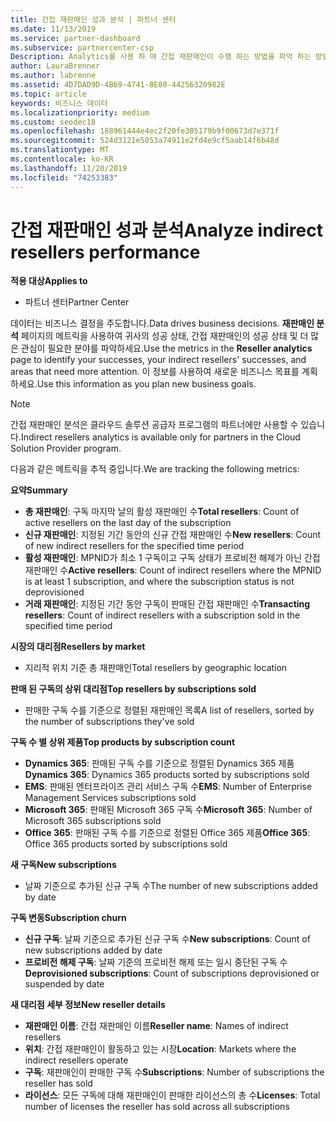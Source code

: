 ```yaml
---
title: 간접 재판매인 성과 분석 | 파트너 센터
ms.date: 11/13/2019
ms.service: partner-dashboard
ms.subservice: partnercenter-csp
Description: Analytics를 사용 하 여 간접 재판매인이 수행 하는 방법을 파악 하는 방법을 알아보고 성공 및 영역에서 더 많은 주의가 필요할 수 있습니다.
author: LauraBrenner
ms.author: labrenne
ms.assetid: 4D7DAD9D-4B69-4741-8E80-44256320982E
ms.topic: article
keywords: 비즈니스 데이터
ms.localizationpriority: medium
ms.custom: seodec18
ms.openlocfilehash: 188961444e4ec2f20fe305179b9f00673d7e371f
ms.sourcegitcommit: 524d3121e5053a74911e2fd4e9cf5aab14f6b48d
ms.translationtype: MT
ms.contentlocale: ko-KR
ms.lasthandoff: 11/20/2019
ms.locfileid: "74253383"
---
```

# <a name="analyze-indirect-resellers-performance"></a><span data-ttu-id="224bc-104">간접 재판매인 성과 분석</span><span class="sxs-lookup"><span data-stu-id="224bc-104">Analyze indirect resellers performance</span></span> 

<span data-ttu-id="224bc-105">**적용 대상**</span><span class="sxs-lookup"><span data-stu-id="224bc-105">**Applies to**</span></span>

- <span data-ttu-id="224bc-106">파트너 센터</span><span class="sxs-lookup"><span data-stu-id="224bc-106">Partner Center</span></span>

<span data-ttu-id="224bc-107">데이터는 비즈니스 결정을 주도합니다.</span><span class="sxs-lookup"><span data-stu-id="224bc-107">Data drives business decisions.</span></span> <span data-ttu-id="224bc-108">**재판매인 분석** 페이지의 메트릭을 사용하여 귀사의 성공 상태, 간접 재판매인의 성공 상태 및 더 많은 관심이 필요한 분야를 파악하세요.</span><span class="sxs-lookup"><span data-stu-id="224bc-108">Use the metrics in the **Reseller analytics** page to identify your successes, your indirect resellers' successes, and areas that need more attention.</span></span> <span data-ttu-id="224bc-109">이 정보를 사용하여 새로운 비즈니스 목표를 계획하세요.</span><span class="sxs-lookup"><span data-stu-id="224bc-109">Use this information as you plan new business goals.</span></span>

> [!NOTE]
> <span data-ttu-id="224bc-110">간접 재판매인 분석은 클라우드 솔루션 공급자 프로그램의 파트너에만 사용할 수 있습니다.</span><span class="sxs-lookup"><span data-stu-id="224bc-110">Indirect resellers analytics is available only for partners in the Cloud Solution Provider program.</span></span>

<span data-ttu-id="224bc-111">다음과 같은 메트릭을 추적 중입니다.</span><span class="sxs-lookup"><span data-stu-id="224bc-111">We are tracking the following metrics:</span></span>

<span data-ttu-id="224bc-112">**요약**</span><span class="sxs-lookup"><span data-stu-id="224bc-112">**Summary**</span></span>  
 - <span data-ttu-id="224bc-113">**총 재판매인**: 구독 마지막 날의 활성 재판매인 수</span><span class="sxs-lookup"><span data-stu-id="224bc-113">**Total resellers**: Count of active resellers on the last day of the subscription</span></span>  
 - <span data-ttu-id="224bc-114">**신규 재판매인**: 지정된 기간 동안의 신규 간접 재판매인 수</span><span class="sxs-lookup"><span data-stu-id="224bc-114">**New resellers**: Count of new indirect resellers for the specified time period</span></span>  
 - <span data-ttu-id="224bc-115">**활성 재판매인**: MPNID가 최소 1 구독이고 구독 상태가 프로비전 해제가 아닌 간접 재판매인 수</span><span class="sxs-lookup"><span data-stu-id="224bc-115">**Active resellers**: Count of indirect resellers where the MPNID is at least 1 subscription, and where the subscription status is not deprovisioned</span></span>  
 - <span data-ttu-id="224bc-116">**거래 재판매인**: 지정된 기간 동안 구독이 판매된 간접 재판매인 수</span><span class="sxs-lookup"><span data-stu-id="224bc-116">**Transacting resellers**: Count of indirect resellers with a subscription sold in the specified time period</span></span>  

<span data-ttu-id="224bc-117">**시장의 대리점**</span><span class="sxs-lookup"><span data-stu-id="224bc-117">**Resellers by market**</span></span>  
 - <span data-ttu-id="224bc-118">지리적 위치 기준 총 재판매인</span><span class="sxs-lookup"><span data-stu-id="224bc-118">Total resellers by geographic location</span></span>  

<span data-ttu-id="224bc-119">**판매 된 구독의 상위 대리점**</span><span class="sxs-lookup"><span data-stu-id="224bc-119">**Top resellers by subscriptions sold**</span></span>
 - <span data-ttu-id="224bc-120">판매한 구독 수를 기준으로 정렬된 재판매인 목록</span><span class="sxs-lookup"><span data-stu-id="224bc-120">A list of resellers, sorted by the number of subscriptions they've sold</span></span>  

<span data-ttu-id="224bc-121">**구독 수 별 상위 제품**</span><span class="sxs-lookup"><span data-stu-id="224bc-121">**Top products by subscription count**</span></span>  
 - <span data-ttu-id="224bc-122">**Dynamics 365**: 판매된 구독 수를 기준으로 정렬된 Dynamics 365 제품</span><span class="sxs-lookup"><span data-stu-id="224bc-122">**Dynamics 365**: Dynamics 365 products sorted by subscriptions sold</span></span>  
 - <span data-ttu-id="224bc-123">**EMS**: 판매된 엔터프라이즈 관리 서비스 구독 수</span><span class="sxs-lookup"><span data-stu-id="224bc-123">**EMS**: Number of Enterprise Management Services subscriptions sold</span></span>  
 - <span data-ttu-id="224bc-124">**Microsoft 365**: 판매된 Microsoft 365 구독 수</span><span class="sxs-lookup"><span data-stu-id="224bc-124">**Microsoft 365**: Number of Microsoft 365 subscriptions sold</span></span>  
 - <span data-ttu-id="224bc-125">**Office 365**: 판매된 구독 수를 기준으로 정렬된 Office 365 제품</span><span class="sxs-lookup"><span data-stu-id="224bc-125">**Office 365**: Office 365 products sorted by subscriptions sold</span></span>  

<span data-ttu-id="224bc-126">**새 구독**</span><span class="sxs-lookup"><span data-stu-id="224bc-126">**New subscriptions**</span></span>  
 - <span data-ttu-id="224bc-127">날짜 기준으로 추가된 신규 구독 수</span><span class="sxs-lookup"><span data-stu-id="224bc-127">The number of new subscriptions added by date</span></span>  

<span data-ttu-id="224bc-128">**구독 변동**</span><span class="sxs-lookup"><span data-stu-id="224bc-128">**Subscription churn**</span></span>  
 - <span data-ttu-id="224bc-129">**신규 구독**: 날짜 기준으로 추가된 신규 구독 수</span><span class="sxs-lookup"><span data-stu-id="224bc-129">**New subscriptions**: Count of new subscriptions added by date</span></span>  
 - <span data-ttu-id="224bc-130">**프로비전 해제 구독**: 날짜 기준의 프로비전 해제 또는 일시 중단된 구독 수</span><span class="sxs-lookup"><span data-stu-id="224bc-130">**Deprovisioned subscriptions**: Count of subscriptions deprovisioned or suspended by date</span></span>  

<span data-ttu-id="224bc-131">**새 대리점 세부 정보**</span><span class="sxs-lookup"><span data-stu-id="224bc-131">**New reseller details**</span></span>  
 - <span data-ttu-id="224bc-132">**재판매인 이름**: 간접 재판매인 이름</span><span class="sxs-lookup"><span data-stu-id="224bc-132">**Reseller name**: Names of indirect resellers</span></span>  
 - <span data-ttu-id="224bc-133">**위치**: 간접 재판매인이 활동하고 있는 시장</span><span class="sxs-lookup"><span data-stu-id="224bc-133">**Location**: Markets where the indirect resellers operate</span></span>  
 - <span data-ttu-id="224bc-134">**구독**: 재판매인이 판매한 구독 수</span><span class="sxs-lookup"><span data-stu-id="224bc-134">**Subscriptions**: Number of subscriptions the reseller has sold</span></span>  
 - <span data-ttu-id="224bc-135">**라이선스**: 모든 구독에 대해 재판매인이 판매한 라이선스의 총 수</span><span class="sxs-lookup"><span data-stu-id="224bc-135">**Licenses**: Total number of licenses the reseller has sold across all subscriptions</span></span>  
  
  